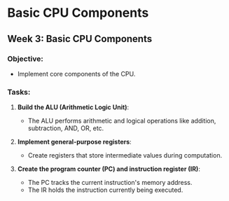 # Basic CPU Components

## Week 3: Basic CPU Components

### Objective:
- Implement core components of the CPU.

### Tasks:
1. **Build the ALU (Arithmetic Logic Unit)**:
   - The ALU performs arithmetic and logical operations like addition, subtraction, AND, OR, etc.

2. **Implement general-purpose registers**:
   - Create registers that store intermediate values during computation.

3. **Create the program counter (PC) and instruction register (IR)**:
   - The PC tracks the current instruction's memory address.
   - The IR holds the instruction currently being executed.
